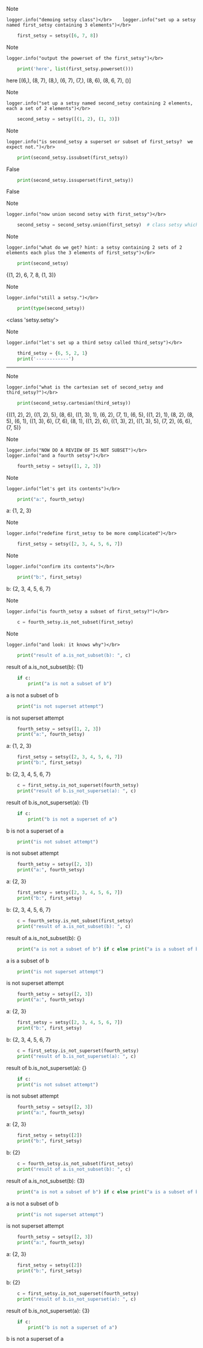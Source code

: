 > [!NOTE]
>     logger.info("demoing setsy class")</br>    logger.info("set up a setsy named first_setsy containing 3 elements")</br>
```python
    first_setsy = setsy([6, 7, 8])
```
> [!NOTE]
>     logger.info("output the powerset of the first_setsy")</br>
```python
    print('here', list(first_setsy.powerset()))
```
here [(6,), (8, 7), (8,), (6, 7), (7,), (8, 6), (8, 6, 7), ()]
> [!NOTE]
>     logger.info("set up a setsy named second_setsy containing 2 elements, each a set of 2 elements")</br>
```python
    second_setsy = setsy([(1, 2), (1, 3)])
```
> [!NOTE]
>     logger.info("is second_setsy a superset or subset of first_setsy?  we expect not.")</br>
```python
    print(second_setsy.issubset(first_setsy))
```
False

```python
    print(second_setsy.issuperset(first_setsy))
```
False
> [!NOTE]
>     logger.info("now union second setsy with first_setsy")</br>
```python
    second_setsy = second_setsy.union(first_setsy)  # class setsy which inherits from set returns a set from union
```
> [!NOTE]
>     logger.info("what do we get? hint: a setsy containing 2 sets of 2 elements each plus the 3 elements of first_setsy")</br>
```python
    print(second_setsy)
```
{(1, 2), 6, 7, 8, (1, 3)}
> [!NOTE]
>     logger.info("still a setsy.")</br>
```python
    print(type(second_setsy))
```
<class 'setsy.setsy'>
> [!NOTE]
>     logger.info("let's set up a third setsy called third_setsy")</br>
```python
    third_setsy = {6, 5, 2, 1}
    print('------------')
```
------------
> [!NOTE]
>     logger.info("what is the cartesian set of second_setsy and third_setsy?")</br>
```python
    print(second_setsy.cartesian(third_setsy))
```
{((1, 2), 2), ((1, 2), 5), (8, 6), ((1, 3), 1), (6, 2), (7, 1), (6, 5), ((1, 2), 1), (8, 2), (8, 5), (6, 1), ((1, 3), 6), (7, 6), (8, 1), ((1, 2), 6), ((1, 3), 2), ((1, 3), 5), (7, 2), (6, 6), (7, 5)}
> [!NOTE]
>     logger.info("NOW DO A REVIEW OF IS NOT SUBSET")</br>    logger.info("and a fourth setsy")</br>
```python
    fourth_setsy = setsy([1, 2, 3])
```
> [!NOTE]
>     logger.info("let's get its contents")</br>
```python
    print("a:", fourth_setsy)
```
a: {1, 2, 3}
> [!NOTE]
>     logger.info("redefine first_setsy to be more complicated")</br>
```python
    first_setsy = setsy([2, 3, 4, 5, 6, 7])
```
> [!NOTE]
>     logger.info("confirm its contents")</br>
```python
    print("b:", first_setsy)
```
b: {2, 3, 4, 5, 6, 7}
> [!NOTE]
>     logger.info("is fourth_setsy a subset of first_setsy?")</br>
```python
    c = fourth_setsy.is_not_subset(first_setsy)
```
> [!NOTE]
>     logger.info("and look: it knows why")</br>
```python
    print("result of a.is_not_subset(b): ", c)
```
result of a.is_not_subset(b):  {1}

```python
    if c:
        print("a is not a subset of b")
```
a is not a subset of b

```python
    print("is not superset attempt")
```
is not superset attempt

```python
    fourth_setsy = setsy([1, 2, 3])
    print("a:", fourth_setsy)
```
a: {1, 2, 3}

```python
    first_setsy = setsy([2, 3, 4, 5, 6, 7])
    print("b:", first_setsy)
```
b: {2, 3, 4, 5, 6, 7}

```python
    c = first_setsy.is_not_superset(fourth_setsy)
    print("result of b.is_not_superset(a): ", c)
```
result of b.is_not_superset(a):  {1}

```python
    if c:
        print("b is not a superset of a")
```
b is not a superset of a

```python
    print("is not subset attempt")
```
is not subset attempt

```python
    fourth_setsy = setsy([2, 3])
    print("a:", fourth_setsy)
```
a: {2, 3}

```python
    first_setsy = setsy([2, 3, 4, 5, 6, 7])
    print("b:", first_setsy)
```
b: {2, 3, 4, 5, 6, 7}

```python
    c = fourth_setsy.is_not_subset(first_setsy)
    print("result of a.is_not_subset(b): ", c)
```
result of a.is_not_subset(b):  {}

```python
    print("a is not a subset of b") if c else print("a is a subset of b")
```
a is a subset of b

```python
    print("is not superset attempt")
```
is not superset attempt

```python
    fourth_setsy = setsy([2, 3])
    print("a:", fourth_setsy)
```
a: {2, 3}

```python
    first_setsy = setsy([2, 3, 4, 5, 6, 7])
    print("b:", first_setsy)
```
b: {2, 3, 4, 5, 6, 7}

```python
    c = first_setsy.is_not_superset(fourth_setsy)
    print("result of b.is_not_superset(a): ", c)
```
result of b.is_not_superset(a):  {}

```python
    if c:
    print("is not subset attempt")
```
is not subset attempt

```python
    fourth_setsy = setsy([2, 3])
    print("a:", fourth_setsy)
```
a: {2, 3}

```python
    first_setsy = setsy([2])
    print("b:", first_setsy)
```
b: {2}

```python
    c = fourth_setsy.is_not_subset(first_setsy)
    print("result of a.is_not_subset(b): ", c)
```
result of a.is_not_subset(b):  {3}

```python
    print("a is not a subset of b") if c else print("a is a subset of b")
```
a is not a subset of b

```python
    print("is not superset attempt")
```
is not superset attempt

```python
    fourth_setsy = setsy([2, 3])
    print("a:", fourth_setsy)
```
a: {2, 3}

```python
    first_setsy = setsy([2])
    print("b:", first_setsy)
```
b: {2}

```python
    c = first_setsy.is_not_superset(fourth_setsy)
    print("result of b.is_not_superset(a): ", c)
```
result of b.is_not_superset(a):  {3}

```python
    if c:
        print("b is not a superset of a")
```
b is not a superset of a
